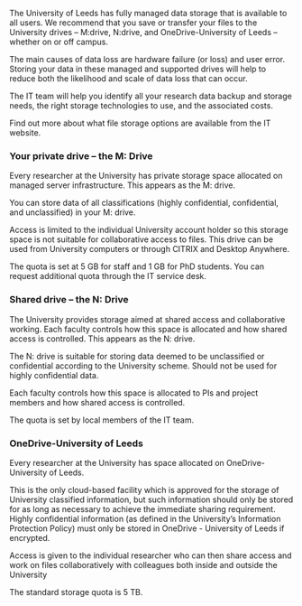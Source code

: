 The University of Leeds has fully managed data storage that is available to all users. We recommend that you save or transfer your files to the University drives – M:drive, N:drive, and OneDrive-University of Leeds – whether on or off campus.

The main causes of data loss are hardware failure (or loss) and user error. Storing your data in these managed and supported drives will help to reduce both the likelihood and scale of data loss that can occur.

The IT team will help you identify all your research data backup and storage needs, the right storage technologies to use, and the associated costs.

Find out more about what file storage options are available from the IT website.

### Your private drive – the M: Drive

Every researcher at the University has private storage space allocated on managed server infrastructure. This appears as the M: drive.

You can store data of all classifications (highly confidential, confidential, and unclassified) in your M: drive.

Access is limited to the individual University account holder so this storage space is not suitable for collaborative access to files. This drive can be used from University computers or through CITRIX and Desktop Anywhere.

The quota is set at 5 GB for staff and 1 GB for PhD students. You can request additional quota through the IT service desk.

### Shared drive – the N: Drive

The University provides storage aimed at shared access and collaborative working.  Each faculty controls how this space is allocated and how shared access is controlled. This appears as the N: drive.

The N: drive is suitable for storing data deemed to be unclassified or confidential according to the University scheme. Should not be used for highly confidential data.

Each faculty controls how this space is allocated to PIs and project members and how shared access is controlled.

The quota is set by local members of the IT team.

### OneDrive-University of Leeds

Every researcher at the University has space allocated on OneDrive-University of Leeds.

This is the only cloud-based facility which is approved for the storage of University classified information, but such information should only be stored for as long as necessary to achieve the immediate sharing requirement. Highly confidential information (as defined in the University’s Information Protection Policy) must only be stored in OneDrive - University of Leeds if encrypted. 

Access is given to the individual researcher who can then share access and work on files collaboratively with colleagues both inside and outside the University

The standard storage quota is 5 TB.
